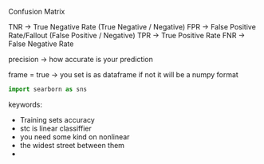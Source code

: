 Confusion Matrix

TNR -> True Negative Rate (True Negative / Negative)
FPR -> False Positive Rate/Fallout (False Positive / Negative)
TPR -> True Positive Rate
FNR -> False Negative Rate 

precision -> how accurate is your prediction

frame = true -> you set is as dataframe
if not it will be a numpy format

```python
import searborn as sns


```

keywords:
- Training sets accuracy
- stc is linear classiffier
- you need some kind on nonlinear
- the widest street between them
- 